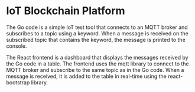 # IoT Blockchain Platform

The Go code is a simple IoT test tool that connects to an MQTT broker and subscribes to a topic using a keyword. When a message is received on the subscribed topic that contains the keyword, the message is printed to the console.

The React frontend is a dashboard that displays the messages received by the Go code in a table. The frontend uses the mqtt library to connect to the MQTT broker and subscribe to the same topic as in the Go code. When a message is received, it is added to the table in real-time using the react-bootstrap library.
